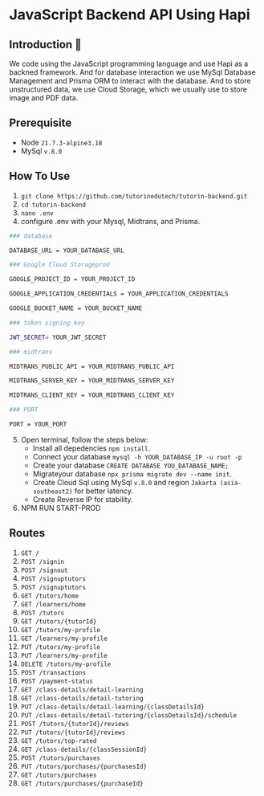 # JavaScript Backend API Using Hapi

## Introduction 👋
We code using the JavaScript programming language and use Hapi as a backned framework. And for database interaction we use MySql Database Management and Prisma ORM to interact with the database. And to store unstructured data, we use Cloud Storage, which we usually use to store image and PDF data.

## Prerequisite
- Node `21.7.3-alpine3.18`
- MySql `v.8.0`

## How To Use
1. `git clone https://github.com/tutorinedutech/tutorin-backend.git`
2. `cd tutorin-backend`
3. `nano .env`
4. configure .env with your Mysql, Midtrans, and Prisma.

```bash
### database

DATABASE_URL = YOUR_DATABASE_URL

### Google Cloud Storageprod

GOOGLE_PROJECT_ID = YOUR_PROJECT_ID

GOOGLE_APPLICATION_CREDENTIALS = YOUR_APPLICATION_CREDENTIALS

GOOGLE_BUCKET_NAME = YOUR_BUCKET_NAME

### token signing key

JWT_SECRET= YOUR_JWT_SECRET

### midtrans

MIDTRANS_PUBLIC_API = YOUR_MIDTRANS_PUBLIC_API

MIDTRANS_SERVER_KEY = YOUR_MIDTRANS_SERVER_KEY

MIDTRANS_CLIENT_KEY = YOUR_MIDTRANS_CLIENT_KEY

### PORT

PORT = YOUR_PORT
```
 
5.  Open terminal, follow the steps below:
    - Install all depedencies `npm install`.
    - Connect your database `mysql -h YOUR_DATABASE_IP -u root -p`
    - Create your database `CREATE DATABASE YOU_DATABASE_NAME;`
    - Migrateyour database `npx prisma migrate dev --name init`.
    - Create Cloud Sql using MySql `v.8.0` and region `Jakarta (asia-southeast2)` for better latency.
    - Create Reverse IP for stability.
7.  NPM RUN START-PROD

## Routes
1. `GET /`
2. `POST /signin`
3. `POST /signout`
4. `POST /signuptutors`
5. `POST /signuptutors`
6. `GET /tutors/home`
7. `GET /learners/home`
8. `POST /tutors`
9. `GET /tutors/{tutorId}`
10. `GET /tutors/my-profile`
11. `GET /learners/my-profile`
12. `PUT /tutors/my-profile`
13. `PUT /learners/my-profile`
14. `DELETE /tutors/my-profile`
15. `POST /transactions`
16. `POST /payment-status`
17. `GET /class-details/detail-learning`
18. `GET /class-details/detail-tutoring`
19. `PUT /class-details/detail-learning/{classDetailsId}`
20. `PUT /class-details/detail-tutoring/{classDetailsId}/schedule`
21. `POST /tutors/{tutorId}/reviews`
22. `PUT /tutors/{tutorId}/reviews`
23. `GET /tutors/top-rated`
24. `GET /class-details/{classSessionId}`
25. `POST /tutors/purchases`
26. `PUT /tutors/purchases/{purchasesId}`
27. `GET /tutors/purchases`
28. `GET /tutors/purchases/{purchaseId}`
